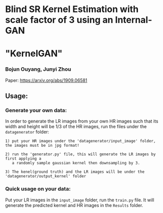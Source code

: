 # Blind SR Kernel Estimation with scale factor of 3 using an Internal-GAN
# "KernelGAN"
### Bojun Ouyang, Junyi Zhou


Paper: https://arxiv.org/abs/1909.06581




## Usage:




### Generate your own data:
In order to generate the LR images from your own HR images such that its width and height will be 1/3 of the HR images, run the files under the ```datagenerator``` folder:

    1) put your HR images under the 'datagenerator/input_image' folder, the images must be in jpg format!
    
    2) run the 'generator.py' file, this will generate the LR images by first applying a
       a randomly sample gaussian kernel then downsampling by 3.
     
    3) The kenel(ground truth) and the LR images will be under the 'datagenerator/output_kernel' folder
 


### Quick usage on your data:  
Put your LR images in the ```input_image``` folder, run the ```train.py``` file. 
It will generate the predicted kernel and HR images in the ```Results``` folder.






